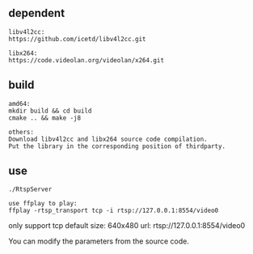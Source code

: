 ## dependent
```
libv4l2cc:
https://github.com/icetd/libv4l2cc.git

libx264:
https://code.videolan.org/videolan/x264.git
```

## build
```
amd64:
mkdir build && cd build
cmake .. && make -j8

others:
Download libv4l2cc and libx264 source code compilation.
Put the library in the corresponding position of thirdparty.
```

## use
```
./RtspServer

use ffplay to play:
ffplay -rtsp_transport tcp -i rtsp://127.0.0.1:8554/video0
```
only support tcp 
default size: 640x480 
url: rtsp://127.0.0.1:8554/video0

You can modify the parameters from the source code.



